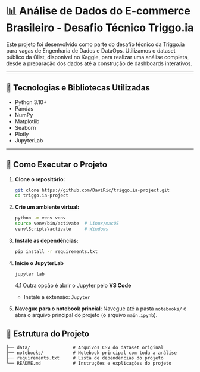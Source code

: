 # 📊 Análise de Dados do E-commerce Brasileiro - Desafio Técnico Triggo.ia

Este projeto foi desenvolvido como parte do desafio técnico da Triggo.ia para vagas de Engenharia de Dados e DataOps. Utilizamos o dataset público da Olist, disponível no Kaggle, para realizar uma análise completa, desde a preparação dos dados até a construção de dashboards interativos.

---

## 🧰 Tecnologias e Bibliotecas Utilizadas

- Python 3.10+
- Pandas
- NumPy
- Matplotlib
- Seaborn
- Plotly
- JupyterLab

---

## 🚀 Como Executar o Projeto

1. **Clone o repositório:**

   ```bash
   git clone https://github.com/DaviRic/triggo.ia-project.git
   cd triggo.ia-project

2. **Crie um ambiente virtual:**
   ```bash
   python -m venv venv
   source venv/bin/activate  # Linux/macOS
   venv\Scripts\activate     # Windows

3. **Instale as dependências:**
   ```bash
   pip install -r requirements.txt

4. **Inicie o JupyterLab**
   ```bash
   jupyter lab
   ```
   4.1 Outra opção é abrir o Jupyter pelo **VS Code**
      - Instale a extensão: ``Jupyter``
5. **Navegue para o notebook princial**:
   Navegue até a pasta ``notebooks/`` e abra o arquivo principal do projeto (o arquivo ``main.ipynb``).

## 📁 Estrutura do Projeto
```
├── data/                # Arquivos CSV do dataset original
├── notebooks/           # Notebook principal com toda a análise
├── requirements.txt     # Lista de dependências do projeto
└── README.md            # Instruções e explicações do projeto
```


